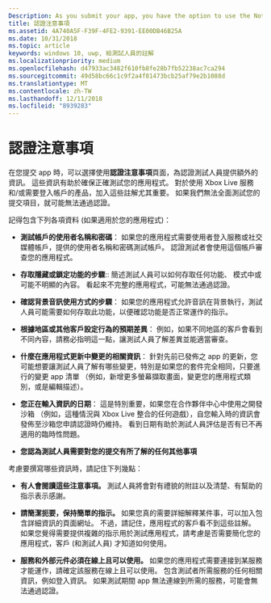 ```yaml
---
Description: As you submit your app, you have the option to use the Notes for certification page to provide additional info to the certification testers. This info can help ensure that your app is tested correctly.
title: 認證注意事項
ms.assetid: 4A740A5F-F39F-4FE2-9391-EE00DB46B25A
ms.date: 10/31/2018
ms.topic: article
keywords: windows 10, uwp, 給測試人員的註解
ms.localizationpriority: medium
ms.openlocfilehash: d47933ac3482f610fb8fe28b7fb52238ac7ca294
ms.sourcegitcommit: 49d58bc66c1c9f2a4f81473bcb25af79e2b1088d
ms.translationtype: MT
ms.contentlocale: zh-TW
ms.lasthandoff: 12/11/2018
ms.locfileid: "8939283"
---
```

# <a name="notes-for-certification"></a>認證注意事項


在您提交 app 時，可以選擇使用**認證注意事項**頁面，為認證測試人員提供額外的資訊。 這些資訊有助於確保正確測試您的應用程式。 對於使用 Xbox Live 服務和/或需要登入帳戶的產品，加入這些註解尤其重要。 如果我們無法全面測試您的提交項目，就可能無法通過認證。

記得包含下列各項資料 (如果適用於您的應用程式)：

-   **測試帳戶的使用者名稱和密碼**： 如果您的應用程式需要使用者登入服務或社交媒體帳戶，提供的使用者名稱和密碼測試帳戶。 認證測試者會使用這個帳戶審查您的應用程式。

-   **存取隱藏或鎖定功能的步驟**:: 簡述測試人員可以如何存取任何功能、 模式中或可能不明顯的內容。 看起來不完整的應用程式，可能無法通過認證。

-   **確認背景音訊使用方式的步驟**： 如果您的應用程式允許音訊在背景執行，測試人員可能需要如何存取此功能，以便確認功能是否正常運作的指示。

-  **根據地區或其他客戶設定行為的預期差異**： 例如，如果不同地區的客戶會看到不同內容，請務必指明這一點，讓測試人員了解差異並能適當審查。

-   **什麼在應用程式更新中變更的相關資訊**： 針對先前已發佈之 app 的更新，您可能想要讓測試人員了解有哪些變更，特別是如果您的套件完全相同，只要進行的變更 app 清單 （例如，新增更多螢幕擷取畫面，變更您的應用程式類別，或是編輯描述）。

-   **您正在輸入資訊的日期**： 這是特別重要，如果您在合作夥伴中心中使用之開發沙箱 （例如，這種情況與 Xbox Live 整合的任何遊戲），自您輸入時的資訊會發佈至沙箱您申請認證時仍維持。 看到日期有助於測試人員評估是否有已不再適用的臨時性問題。

-  **您認為測試人員需要對您的提交有所了解的任何其他事項**

考慮要撰寫哪些資訊時，請記住下列幾點：

-   **有人會閱讀這些注意事項。** 測試人員將會對有禮貌的附註以及清楚、有幫助的指示表示感謝。

-   **請簡潔扼要，保持簡單的指示。** 如果您真的需要詳細解釋某件事，可以加入包含詳細資訊的頁面網址。 不過，請記住，應用程式的客戶看不到這些註解。 如果您覺得需要提供複雜的指示用於測試應用程式，請考慮是否需要簡化您的應用程式，客戶 (和測試人員) 才知道如何使用。

-   **服務和外部元件必須在線上且可以使用。** 如果您的應用程式需要連接到某服務才能運作，請確定該服務在線上且可以使用。 包含測試者所需服務的任何相關資訊，例如登入資訊。 如果測試期間 app 無法連線到所需的服務，可能會無法通過認證。

 

 




